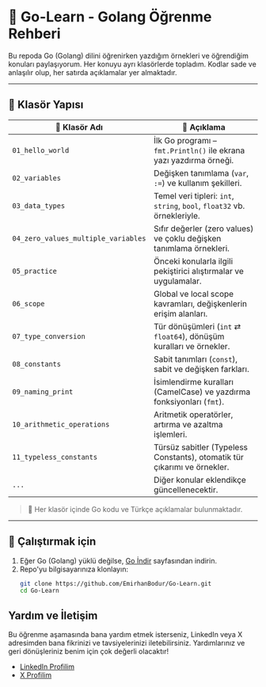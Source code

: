 # 📘 Go-Learn - Golang Öğrenme Rehberi

Bu repoda Go (Golang) dilini öğrenirken yazdığım örnekleri ve öğrendiğim konuları paylaşıyorum.
Her konuyu ayrı klasörlerde topladım.
Kodlar sade ve anlaşılır olup, her satırda açıklamalar yer almaktadır.

---

## 📁 Klasör Yapısı

| 📂 Klasör Adı                       | 📌 Açıklama                                                              |
| ----------------------------------- | ------------------------------------------------------------------------ |
| `01_hello_world`                    | İlk Go programı – `fmt.Println()` ile ekrana yazı yazdırma örneği.       |
| `02_variables`                      | Değişken tanımlama (`var`, `:=`) ve kullanım şekilleri.                  |
| `03_data_types`                     | Temel veri tipleri: `int`, `string`, `bool`, `float32` vb. örnekleriyle. |
| `04_zero_values_multiple_variables` | Sıfır değerler (zero values) ve çoklu değişken tanımlama örnekleri.      |
| `05_practice`                       | Önceki konularla ilgili pekiştirici alıştırmalar ve uygulamalar.         |
| `06_scope`                          | Global ve local scope kavramları, değişkenlerin erişim alanları.         |
| `07_type_conversion`                | Tür dönüşümleri (`int` ⇄ `float64`), dönüşüm kuralları ve örnekler.      |
| `08_constants`                      | Sabit tanımları (`const`), sabit ve değişken farkları.                   |
| `09_naming_print`                   | İsimlendirme kuralları (CamelCase) ve yazdırma fonksiyonları (`fmt`).    |
| `10_arithmetic_operations`          | Aritmetik operatörler, artırma ve azaltma işlemleri.                     |
| `11_typeless_constants`             | Türsüz sabitler (Typeless Constants), otomatik tür çıkarımı ve örnekler. |
| `...`                               | Diğer konular eklendikçe güncellenecektir.                               |

> 📌 Her klasör içinde Go kodu ve Türkçe açıklamalar bulunmaktadır.

---

## 🧪 Çalıştırmak için

1. Eğer Go (Golang) yüklü değilse, [Go İndir](https://go.dev/dl/) sayfasından indirin.
2. Repo'yu bilgisayarınıza klonlayın:
   ```bash
   git clone https://github.com/EmirhanBodur/Go-Learn.git
   cd Go-Learn
   ```

## Yardım ve İletişim

Bu öğrenme aşamasında bana yardım etmek isterseniz, LinkedIn veya X adresimden bana fikrinizi ve tavsiyelerinizi iletebilirsiniz. Yardımlarınız ve geri dönüşleriniz benim için çok değerli olacaktır!

- [LinkedIn Profilim](https://linkedin.com/in/emirhanbodur)
- [X Profilim](https://x.com/emirhanndev)
